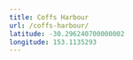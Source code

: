 ```yaml
---
title: Coffs Harbour
url: /coffs-harbour/
latitude: -30.296240700000002
longitude: 153.1135293
---
```

